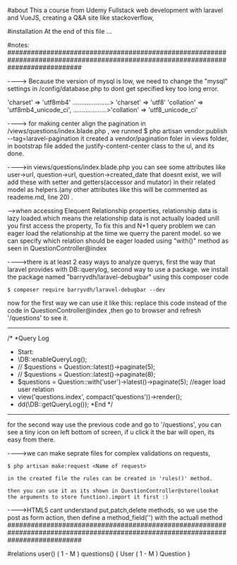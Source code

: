 #about
This a course from Udemy Fullstack web development with laravel and VueJS, creating a Q&A site like stackoverflow,

#installation
At the end of this file ...


#notes:
###################################################################################################################################

----> Because the version of mysql is low, we need to change the "mysql" settings in  /config/database.php to dont get specified key too long error.

'charset' => 'utf8mb4'             .....................> 'charset' => 'utf8'
'collation' => 'utf8mb4_unicode_ci', ...................>'collation' => 'utf8_unicode_ci'


----> for making center align the pagination in /views/questions/index.blade.php , we runned 
$ php artisan vendor:publish --tag=laravel-pagination
it created a vendor/pagination foler in views folder, in bootstrap file added the justify-content-center class to the ul,
and its done.


---->in views/questions/index.blade.php you can see some attributes like user->url, question->url, question->created_date that
doesnt exist, we will add these with setter and getters(accessor and mutator)
 in their related model as helpers.(any other attributes like this will be commented as
 reademe.md, line 20) .


 -->when accessing Elequent Relationship properties, relationship data is lazy loaded.which means the relationship
  data is not actually loaded unill you first access the property,
  To fix this and N+1 query problem we can eager load the relationship at the time we querry the parent model.
  so we can specify which relation should be eager loaded using  "with()" method as seen in QuestionController@index



---->there is at least 2 easy ways to analyze querys, first the way that laravel provides with DB::querylog,
second way to use a package.
we install the package named "barryvdh/laravel-debugbar" using this composer code

    $ composer require barryvdh/laravel-debugbar --dev

now for the first way we can use it like this: 
replace this code instead of the code in QuestionController@index ,then go to browser and refresh '/questions' to see it.

***
/*
*Query Log
* Start:
*    \DB::enableQueryLog();
*    // $questions = Question::latest()->paginate(5);
*    // $questions = Question::latest()->paginate(8);
*    $questions = Question::with('user')->latest()->paginate(5); //eager load user relation 
*    view('questions.index', compact('questions'))->render();
*    dd(\DB::getQueryLog());
*End
*/
***

for the second way use the previous code and go to '/questions',
you can see a tiny icon on left bottom of screen, if u click it the bar will open,
its easy from there.



---->we can make seprate files for complex validations on requests, 

    $ php artisan make:request <Name of request>

    in the created file the rules can be created in 'rules()' method.

    then you can use it as its shown in QuestionController@store(lookat the arguments to store function).import it first :)



---->HTML5 cant understand put,patch,delete methods, so we use the post as form action,
    then define a method_field('') with the actuall method
###################################################################################################################################

#relations
user() ( 1 - M ) questions() { User ( 1 - M ) Question }